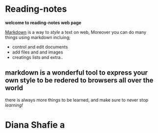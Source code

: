 # Reading-notes
**welcome to reading-notes web page**


[Markdown](https://guides.github.com/features/mastering-markdown/) is  a way to *style* a text on web, Moreover you can do many things using markdown incluing; 
- control and edit documents
- add files and and images
- creatings lists and extra.. 

## markdown is a wonderful tool to express your own style to be redered to browsers all over the world 

 there is always more things to be learned, and make sure to never stop *learning!*
 
 # Diana Shafie a
